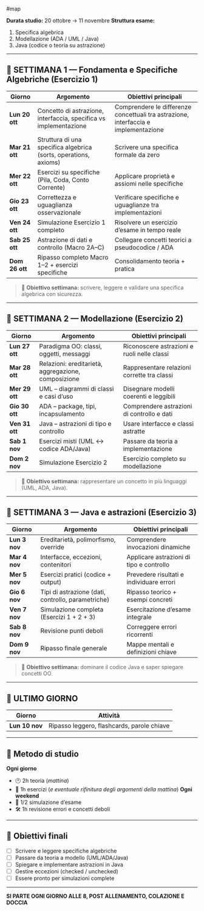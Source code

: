 #map

**Durata studio:** 20 ottobre → 11 novembre
**Struttura esame:**
1. Specifica algebrica  
2. Modellazione (ADA / UML / Java)  
3. Java (codice o teoria su astrazione)
___
## 📅 SETTIMANA 1 — Fondamenta e Specifiche Algebriche (Esercizio 1)

| Giorno         | Argomento                                                         | Obiettivi principali                                                                |
| -------------- | ----------------------------------------------------------------- | ----------------------------------------------------------------------------------- |
| **Lun 20 ott** | Concetto di astrazione, interfaccia, specifica vs implementazione | Comprendere le differenze concettuali tra astrazione, interfaccia e implementazione |
| **Mar 21 ott** | Struttura di una specifica algebrica (sorts, operations, axioms)  | Scrivere una specifica formale da zero                                              |
| **Mer 22 ott** | Esercizi su specifiche (Pila, Coda, Conto Corrente)               | Applicare proprietà e assiomi nelle specifiche                                      |
| **Gio 23 ott** | Correttezza e uguaglianza osservazionale                          | Verificare specifiche e uguaglianze tra implementazioni                             |
| **Ven 24 ott** | Simulazione Esercizio 1 completo                                  | Risolvere un esercizio d’esame in tempo reale                                       |
| **Sab 25 ott** | Astrazione di dati e controllo (Macro 2A–C)                       | Collegare concetti teorici a pseudocodice / ADA                                     |
| **Dom 26 ott** | Ripasso completo Macro 1–2 + esercizi specifiche                  | Consolidamento teoria + pratica                                                     |

> 🎯 **Obiettivo settimana:** scrivere, leggere e validare una specifica algebrica con sicurezza.
---
## 📅 SETTIMANA 2 — Modellazione (Esercizio 2)

| Giorno | Argomento | Obiettivi principali |
|--------|------------|----------------------|
| **Lun 27 ott** | Paradigma OO: classi, oggetti, messaggi | Riconoscere astrazioni e ruoli nelle classi |
| **Mar 28 ott** | Relazioni: ereditarietà, aggregazione, composizione | Rappresentare relazioni corrette tra classi |
| **Mer 29 ott** | UML – diagrammi di classi e casi d’uso | Disegnare modelli coerenti e leggibili |
| **Gio 30 ott** | ADA – package, tipi, incapsulamento | Comprendere astrazioni di controllo e dati |
| **Ven 31 ott** | Java – astrazioni di tipo e controllo | Usare interfacce e classi astratte |
| **Sab 1 nov** | Esercizi misti (UML ↔ codice ADA/Java) | Passare da teoria a implementazione |
| **Dom 2 nov** | Simulazione Esercizio 2 | Esercizio completo su modellazione |

> 🎯 **Obiettivo settimana:** rappresentare un concetto in più linguaggi (UML, ADA, Java).
---
## 📅 SETTIMANA 3 — Java e astrazioni (Esercizio 3)

| Giorno        | Argomento                                          | Obiettivi principali                     |
| ------------- | -------------------------------------------------- | ---------------------------------------- |
| **Lun 3 nov** | Ereditarietà, polimorfismo, override               | Comprendere invocazioni dinamiche        |
| **Mar 4 nov** | Interfacce, eccezioni, contenitori                 | Applicare astrazioni di tipo e controllo |
| **Mer 5 nov** | Esercizi pratici (codice + output)                 | Prevedere risultati e individuare errori |
| **Gio 6 nov** | Tipi di astrazione (dati, controllo, parametriche) | Ripasso teorico + esempi concreti        |
| **Ven 7 nov** | Simulazione completa (Esercizi 1 + 2 + 3)          | Esercitazione d’esame integrale          |
| **Sab 8 nov** | Revisione punti deboli                             | Correggere errori ricorrenti             |
| **Dom 9 nov** | Ripasso finale generale                            | Mappe mentali e definizioni chiave       |

> 🎯 **Obiettivo settimana:** dominare il codice Java e saper spiegare concetti OO.
---
## 📅 ULTIMO GIORNO
| Giorno         | Attività                                   |
| -------------- | ------------------------------------------ |
| **Lun 10 nov** | Ripasso leggero, flashcards, parole chiave |
___
## 🧠 Metodo di studio
**Ogni giorno**
- 🕐 2h teoria (*mattina*)
- 🧩 1h esercizi (*e eventuale rifinitura degli argomenti della mattina*)
**Ogni weekend**
- 🧾 1/2 simulazione d’esame  
- 🛠️ 1h revisione errori e concetti deboli  
___
## 📘 Obiettivi finali
- [ ] Scrivere e leggere specifiche algebriche  
- [ ] Passare da teoria a modello (UML/ADA/Java)  
- [ ] Spiegare e implementare astrazioni in Java  
- [ ] Gestire eccezioni (checked / unchecked)  
- [ ] Essere pronto per simulazioni complete
---
**SI PARTE OGNI GIORNO ALLE $8$, POST ALLENAMENTO, COLAZIONE E DOCCIA**
